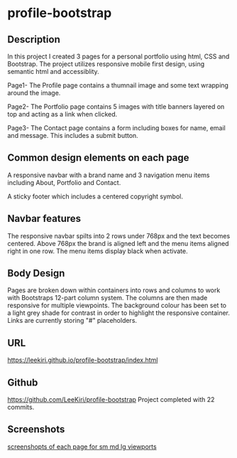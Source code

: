 # profile-bootstrap

## Description

In this project I created 3 pages for a personal portfolio using html, CSS and Bootstrap. 
The project utilizes responsive mobile first design, using semantic html and accessiblity. 

Page1- The Profile page contains a thumnail image and some text wrapping around the image. 

Page2- The Portfolio page contains 5 images with title banners layered on top and acting as a link when clicked.

Page3- The Contact page contains a form including boxes for name, email and message. This includes a submit button. 

## Common design elements on each page

A responsive navbar with a brand name and 3 navigation menu items including About, Portfolio and Contact. 

A sticky footer which includes a centered copyright symbol. 

## Navbar features

The responsive navbar spilts into 2 rows under 768px and the text becomes centered. 
Above 768px the brand is aligned left and the menu items aligned right in one row. The menu items display black when activate. 

## Body Design

Pages are broken down within containers into rows and columns to work with Bootstraps 12-part column system. 
The columns are then made responsive for multiple viewpoints. 
The background colour has been set to a light grey shade for contrast in order to highlight the responsive container. 
Links are currently storing "#" placeholders. 

## URL 
https://leekiri.github.io/profile-bootstrap/index.html

## Github
https://github.com/LeeKiri/profile-bootstrap
Project completed with 22 commits. 

## Screenshots
[screenshopts of each page for sm md lg viewports](images\Screenshots)


